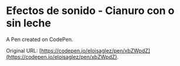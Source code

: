 # Efectos de sonido - Cianuro con o sin leche

A Pen created on CodePen.

Original URL: [https://codepen.io/eloisaglez/pen/xbZWpdZ](https://codepen.io/eloisaglez/pen/xbZWpdZ).

